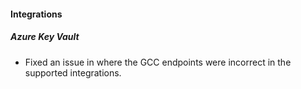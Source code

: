 
#### Integrations

##### Azure Key Vault

- Fixed an issue in where the GCC endpoints were incorrect in the supported integrations.
